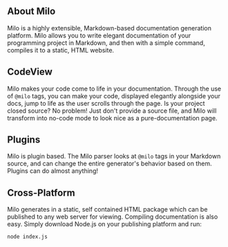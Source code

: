 About Milo
----------

Milo is a highly extensible, Markdown-based documentation generation platform. Milo allows you to write elegant
documentation of your programming project in Markdown, and then with a simple command, compiles it to a static,
HTML website.

CodeView
--------

Milo makes your code come to life in your documentation. Through the use of ``@milo`` tags, you can make your code,
displayed elegantly alongside your docs, jump to life as the user scrolls through the page. Is your project
closed source? No problem! Just don't provide a source file, and Milo will transform into no-code mode to look
nice as a pure-documentation page.

Plugins
-------

Milo is plugin based. The Milo parser looks at ``@milo`` tags in your Markdown source, and can change the entire
generator's behavior based on them. Plugins can do almost anything!

Cross-Platform
--------------

Milo generates in a static, self contained HTML package which can be published to any web server for viewing.
Compiling documentation is also easy. Simply download Node.js on your publishing platform and run:
```
node index.js
```
